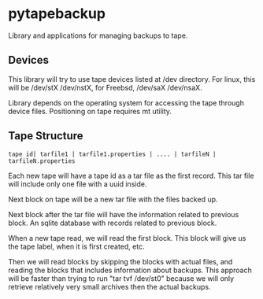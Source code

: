 # pytapebackup

Library and applications for managing backups to tape.

## Devices

This library will try to use tape devices listed at /dev directory. For linux, this will be
/dev/stX  /dev/nstX, for Freebsd, /dev/saX   /dev/nsaX.

Library depends on the operating system for accessing the tape through device files.
Positioning on tape requires mt utility.


## Tape Structure

    tape id| tarfile1 | tarfile1.properties | .... | tarfileN | tarfileN.properties

Each new tape will have a tape id as a tar file as the first record. This tar
file will include only one file with a uuid inside.

Next block on tape will be a new tar file with the files backed up.

Next block after the tar file will have the information related to previous block.
An sqlite database with records related to previous block.

When a new tape read, we will read the first block. This block will give us the
tape label, when it is first created, etc.

Then we will read blocks by skipping the  blocks with actual files,  and reading the
blocks that includes information about backups. This approach will be faster than trying
to run "tar tvf /dev/st0" because we will only retrieve relatively very small archives then
the actual backups.

